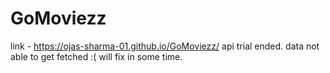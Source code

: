 # GoMoviezz
link - https://ojas-sharma-01.github.io/GoMoviezz/
api trial ended. data not able to get fetched :(
will fix in some time.
